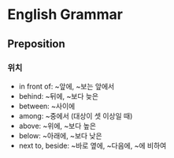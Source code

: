 # English Grammar

## Preposition

### 위치

- in front of: ~앞에, ~보는 앞에서
- behind: ~뒤에, ~보다 늦은
- between: ~사이에
- among: ~중에서 (대상이 셋 이상일 때)
- above: ~위에, ~보다 높은
- below: ~아래에, ~보다 낮은
- next to, beside: ~바로 옆에, ~다음에, ~에 비하여